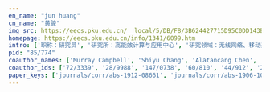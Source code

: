 ```yaml
---
en_name: "jun huang"
cn_name: "黄骏"
img_src: https://eecs.pku.edu.cn/__local/5/DB/F8/3B624427715D95C0DD143B312B7_6348D81F_2ECF.jpg?e=.jpg
homepage: https://eecs.pku.edu.cn/info/1341/6099.htm
intro: ['职称：研究员', '研究所：高能效计算与应用中心', '研究领域：无线网络、移动系统、物联网 ', '办公电话：', '电子邮件：jun.huang@pku.edu.cn', '个人主页：http://ceca.pku.edu.cn/team.php?member_channel=5 ']
pid: "85/774"
coauthor_names: ['Murray Campbell', 'Shiyu Chang', 'Alatancang Chen', 'Wenguang Chen', 'Xueqi Cheng', 'Haozhen Chi', 'Tianhong Dai', 'Pier Luigi Dragotti', 'Benjamin Feng', 'Yufei Feng', 'Michael Greenspan', 'Xiaoxiao Guo', 'Kah Tong Ho', 'Liang Hou', 'Wei-Fan Hu', 'Ding-Feng Huang', 'Haibo Huang', 'Hurng-Liahng Jou', 'Yongan Li', 'Weiguo Lin', 'Jie Ling', 'Tian-Rui Liu', 'Xi-Yun Lu', 'Xiaohang Lu', 'Tiejian Luo', 'Wenhan Luo', 'Lin Ma 0002', 'Chek Seng Ow', 'Guangyu Ren', 'Qinyuan Ren', 'Wenqian Shang', 'Huawei Shen', 'Weidong Shi', 'Yunfeng Shi', 'Lei Shu 0001', 'Tania Stathaki', 'Rui Tan', 'Han Wang 0001', 'Shengqing Wang', 'Zhuo Wei', 'Jinn-Chang Wu', 'Kuen-Der Wu', 'Xiaoling Wu', 'Wenhan Xiong', 'Jian-Jun Xu', 'Zengwang Yan', 'Mo Yu', 'Heming Zhang', 'Xiao-Dan Zhu']
coauthor_ids: ['72/3339', '28/9988', '147/0738', '60/810', '44/912', '233/2296', '177/5221', '47/1135', '56/10479', '227/9107', '60/9796', '139/1306', '25/10479', '192/2788', '124/3335', '179/8261', '17/9795', '79/7777', '41/8902', '57/1555', '16/2061', '164/4007', '49/10022', '197/1632', '00/6108', '64/9877', '74/3608-2', '93/10479', '251/8495', '43/3186', '29/4708', '98/917', '73/5220', '15/7545', '19/2932-1', 's/TaniaStathaki', '00/5179', '67/1771-1', '120/9395', '12/10479', '57/7777', '122/6833', '52/452', '203/8542', '79/2423', '197/1657', '32/7445', '04/4972', '93/310']
paper_keys: ['journals/corr/abs-1912-08661', 'journals/corr/abs-1906-10958', 'journals/corr/abs-2001-12010', 'journals/amc/HuangSC14', 'journals/access/WuHLS19', 'journals/jcphy/XuSHH20', 'journals/corr/abs-1910-11761', 'journals/corr/abs-2004-02393', 'journals/jcphy/HuangHL14', 'journals/corr/abs-1907-09745', 'journals/corr/abs-2002-00022']
---
```

